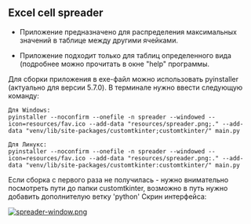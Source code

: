 <h2> Excel cell spreader</h2>

- Приложение предназначено для распределения максимальных значений в таблице между другими ячейками.


- Приложение подходит только для таблиц определенного вида (подробнее можно прочитать в окне "help" программы.



Для сборки приложения в exe-файл можно использовать pyinstaller (актуально для версии 5.7.0).
В терминале нужно ввести следующую команду:

    Для Windows:
    pyinstaller --noconfirm --onefile -n spreader --windowed --icon=resources/fav.ico --add-data "resources/spreader.png;." --add-data "venv/lib/site-packages/customtkinter;customtkinter/" main.py

    Для Линукс:
    pyinstaller --noconfirm --onefile -n spreader --windowed --icon=resources/fav.ico --add-data "resources/spreader.png:." --add-data "venv/lib/site-packages/customtkinter:customtkinter/" main.py

Если сборка с первого раза не получилась - нужно внимательно посмотреть пути до папки customtkinter, возможно в путь нужно добавить дополнителую ветку 'python'
Скрин интерфейса:





[![spreader-window.png](https://i.postimg.cc/N0gHxdvn/spreader-window.png)](https://postimg.cc/SnvRS7sL)
